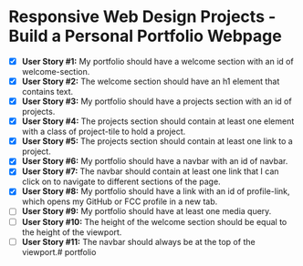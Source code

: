 # Responsive Web Design Projects - Build a Personal Portfolio Webpage

- [x] **User Story #1:** My portfolio should have a welcome section with an id of welcome-section.
- [x] **User Story #2:** The welcome section should have an h1 element that contains text.
- [x] **User Story #3:** My portfolio should have a projects section with an id of projects.
- [x] **User Story #4:** The projects section should contain at least one element with a class of project-tile to hold a project.
- [x] **User Story #5:** The projects section should contain at least one link to a project.
- [x] **User Story #6:** My portfolio should have a navbar with an id of navbar.
- [x] **User Story #7:** The navbar should contain at least one link that I can click on to navigate to different sections of the page.
- [x] **User Story #8:** My portfolio should have a link with an id of profile-link, which opens my GitHub or FCC profile in a new tab.
- [ ] **User Story #9:** My portfolio should have at least one media query.
- [ ] **User Story #10:** The height of the welcome section should be equal to the height of the viewport.
- [ ] **User Story #11:** The navbar should always be at the top of the viewport.# portfolio
